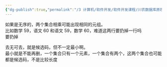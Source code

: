 ```yaml
---
{"dg-publish":true,"permalink":"/3 计算机/软件开发/软件开发课程/川农数据库原理与应用/20210927/","title":"20210927"}
---
```



如果是无序的，两个集合相乘可能出现相同的元组。  
比如数学 59，语文 60 和语文 59，数学 60，难道这两行要扔掉一行吗  
要扔掉

去无可去，就是候选码，但不一定最小啊。  
最小就是不能再删，一个集合只有一个元素，一个集合有两个，这两个集合也可能都是候选码，不是比较长度